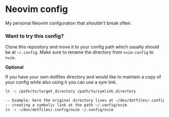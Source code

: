 # Neovim config

My personal Neovim confguration that _shouldn't_ break often.

### Want to try this config?

Clone this repository and move it to your config path which usually should be at `~/.config`. Make sure to rename
the directory from `nvim-config` to `nvim`.

**Optional**

If you have your own dotfiles directory and would like to maintain a copy of your config while
also using it you can use a sym link.

```sh
ln -s /path/to/target_directory /path/to/symlink_directory

-- Example: here the original directory lives at ~/dev/dotfiles/.config/nvim and we are
-- creating a symbolic link at the path ~/.config/nvim
ln -s ~/dev/dotfiles/.config/nvim ~/.config/nvim
```
